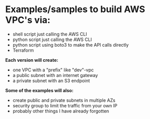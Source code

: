 # Examples/samples to build AWS VPC's via:

- shell script just calling the AWS CLI
- python script just calling the AWS CLI
- python script using boto3 to make the API calls directly
- Terraform 

**Each version will create:**
- one VPC with a "prefix" like "dev"-vpc
- a public subnet with an internet gateway
- a private subnet with an S3 endpoint

**Some of the examples will also:**
- create public and private subnets in multiple AZs
- security group to limit the traffic from your own IP
- probably other things I have already forgotten

